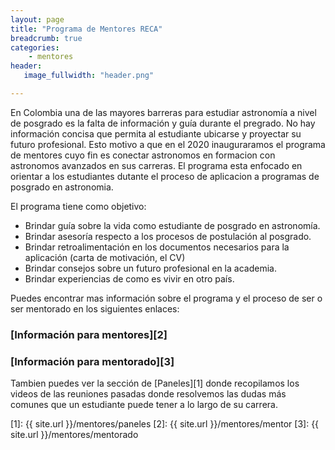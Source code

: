 ```yaml
---
layout: page
title: "Programa de Mentores RECA"
breadcrumb: true
categories:
    - mentores
header:
   image_fullwidth: "header.png"

---
```


En Colombia una de las mayores barreras para estudiar astronomía a nivel de posgrado es la falta de información y guía durante el pregrado. 
No hay información concisa que permita al estudiante ubicarse y proyectar su futuro profesional. 
Esto motivo a que en el 2020 inauguraramos el programa de mentores cuyo fin es conectar astronomos en
formacion con astronomos avanzados en sus carreras. El programa esta enfocado en
orientar a los estudiantes dutante el proceso de aplicacion a programas de
posgrado en astronomia.

El programa tiene como objetivo:

* Brindar guía sobre la vida como estudiante de posgrado en astronomía.
* Brindar asesoría respecto a los procesos de postulación al posgrado.
* Brindar retroalimentación en los documentos necesarios para la aplicación (carta de motivación, el CV)
* Brindar consejos sobre un futuro profesional en la academia.
* Brindar experiencias de como es vivir en otro país.

Puedes encontrar mas información sobre el programa y el proceso de ser o ser mentorado en los siguientes enlaces:
  
### **[Información para mentores][2]** 

### **[Información para mentorado][3]**


Tambien puedes ver la sección de [Paneles][1] donde recopilamos los videos de las reuniones pasadas donde
resolvemos las dudas más comunes que un estudiante puede tener a lo largo de su carrera. 

 [1]: {{ site.url }}/mentores/paneles
 [2]: {{ site.url }}/mentores/mentor
 [3]: {{ site.url }}/mentores/mentorado
